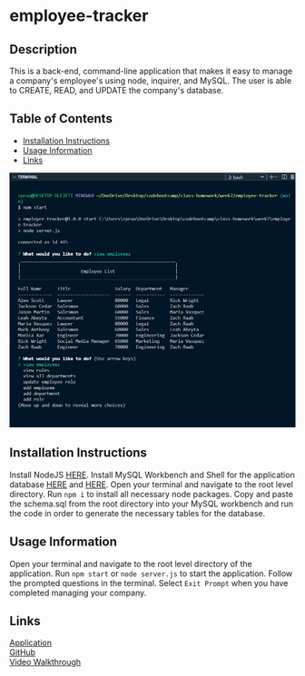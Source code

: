 # employee-tracker

## Description

This is a back-end, command-line application that makes it easy to manage a company's employee's using node, inquirer, and MySQL. The user is able to CREATE, READ, and UPDATE the company's database.

## Table of Contents

- [Installation Instructions](#Installation-Instructions)
- [Usage Information](#Usage-Information)
- [Links](#links)

![Screenshot of Application](./images/screenshot.png)

## Installation Instructions

Install NodeJS [HERE](https://nodejs.org/en/). Install MySQL Workbench and Shell for the application database [HERE](https://dev.mysql.com/downloads/windows/installer/8.0.html) and [HERE](https://dev.mysql.com/downloads/shell/). Open your terminal and navigate to the root level directory. Run `npm i` to install all necessary node packages. Copy and paste the schema.sql from the root directory into your MySQL workbench and run the code in order to generate the necessary tables for the database.

## Usage Information

Open your terminal and navigate to the root level directory of the application. Run `npm start` or `node server.js` to start the application. Follow the prompted questions in the terminal. Select `Exit Prompt` when you have completed managing your company.

## Links

[Application](https://github.com/zachraab/employee-tracker)  
[GitHub](https://github.com/zachraab/employee-tracker)  
[Video Walkthrough](https://youtu.be/kQbrnfSvMsU)
